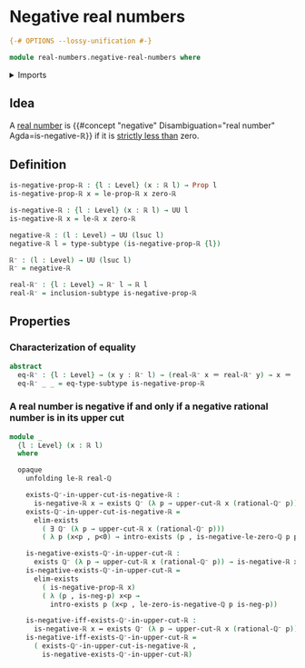 # Negative real numbers

```agda
{-# OPTIONS --lossy-unification #-}

module real-numbers.negative-real-numbers where
```

<details><summary>Imports</summary>

```agda
open import elementary-number-theory.negative-rational-numbers
open import elementary-number-theory.rational-numbers

open import foundation.dependent-pair-types
open import foundation.existential-quantification
open import foundation.identity-types
open import foundation.logical-equivalences
open import foundation.propositions
open import foundation.subtypes
open import foundation.universe-levels

open import real-numbers.dedekind-real-numbers
open import real-numbers.rational-real-numbers
open import real-numbers.strict-inequality-real-numbers
```

</details>

## Idea

A [real number](real-numbers.dedekind-real-numbers.md) is
{{#concept "negative" Disambiguation="real number" Agda=is-negative-ℝ}} if it is
[strictly less than](real-numbers.strict-inequality-real-numbers.md) zero.

## Definition

```agda
is-negative-prop-ℝ : {l : Level} (x : ℝ l) → Prop l
is-negative-prop-ℝ x = le-prop-ℝ x zero-ℝ

is-negative-ℝ : {l : Level} (x : ℝ l) → UU l
is-negative-ℝ x = le-ℝ x zero-ℝ

negative-ℝ : (l : Level) → UU (lsuc l)
negative-ℝ l = type-subtype (is-negative-prop-ℝ {l})

ℝ⁻ : (l : Level) → UU (lsuc l)
ℝ⁻ = negative-ℝ

real-ℝ⁻ : {l : Level} → ℝ⁻ l → ℝ l
real-ℝ⁻ = inclusion-subtype is-negative-prop-ℝ
```

## Properties

### Characterization of equality

```agda
abstract
  eq-ℝ⁻ : {l : Level} → (x y : ℝ⁻ l) → (real-ℝ⁻ x ＝ real-ℝ⁻ y) → x ＝ y
  eq-ℝ⁻ _ _ = eq-type-subtype is-negative-prop-ℝ
```

### A real number is negative if and only if a negative rational number is in its upper cut

```agda
module _
  {l : Level} (x : ℝ l)
  where

  opaque
    unfolding le-ℝ real-ℚ

    exists-ℚ⁻-in-upper-cut-is-negative-ℝ :
      is-negative-ℝ x → exists ℚ⁻ (λ p → upper-cut-ℝ x (rational-ℚ⁻ p))
    exists-ℚ⁻-in-upper-cut-is-negative-ℝ =
      elim-exists
        ( ∃ ℚ⁻ (λ p → upper-cut-ℝ x (rational-ℚ⁻ p)))
        ( λ p (x<p , p<0) → intro-exists (p , is-negative-le-zero-ℚ p p<0) x<p)

    is-negative-exists-ℚ⁻-in-upper-cut-ℝ :
      exists ℚ⁻ (λ p → upper-cut-ℝ x (rational-ℚ⁻ p)) → is-negative-ℝ x
    is-negative-exists-ℚ⁻-in-upper-cut-ℝ =
      elim-exists
        ( is-negative-prop-ℝ x)
        ( λ (p , is-neg-p) x<p →
          intro-exists p (x<p , le-zero-is-negative-ℚ p is-neg-p))

    is-negative-iff-exists-ℚ⁻-in-upper-cut-ℝ :
      is-negative-ℝ x ↔ exists ℚ⁻ (λ p → upper-cut-ℝ x (rational-ℚ⁻ p))
    is-negative-iff-exists-ℚ⁻-in-upper-cut-ℝ =
      ( exists-ℚ⁻-in-upper-cut-is-negative-ℝ ,
        is-negative-exists-ℚ⁻-in-upper-cut-ℝ)
```
